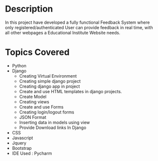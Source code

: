# Description
In this project have developed a fully functional Feedback System where only registered/authenticated User can provide feedback in real time, with all other webpages a Educational Institute Website needs.
# Topics Covered
<ul>
  <li>Python</li>
  <li>Django
  <ul>
   <li>Creating Virtual Environment</li>
   <li>Creating simple django project </li>
   <li>Creating django app in project</li>
   <li>Create and use HTML templates  in django projects.</li>
    <li>Create Model </li>
   <li>Creating views</li>
   <li>Create and use Forms</li>
   <li>Creating login/logout forms</li>
   <li>JSON Format</li>
   <li> Inserting data in models using view</li>
   <li> Provide Download links In Django</li>
   </ul>
   </li>
   <li>CSS</li>
   <li>Javascript </li>
   <li>Jquery</li>
   <li>Bootstrap</li>
   <li>IDE Used : Pycharm</li>
</ul>








